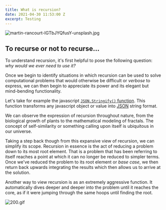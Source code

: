 ```yaml
---
title: What is recursion?
date: 2021-04-30 11:53:00 Z
excerpt: Testing
---
```


![martin-rancourt-IGTbJYQfusY-unsplash.jpg](/uploads/martin-rancourt-IGTbJYQfusY-unsplash.jpg)

## To recurse or not to recurse...

To understand recursion, it's first helpful to pose the following question: *why would we ever need to use it?*

Once we begin to identify situations in which recursion can be used to solve computational problems that would otherwise be difficult or *verbose* to express, we can then begin to appreciate its power and its elegant but mind-bending functionality.

Let's take for example the javascript [`JSON.Stringify()` function](https://developer.mozilla.org/en-US/docs/Web/JavaScript/Reference/Global_Objects/JSON/stringify). This function transforms any javascript object or value into [JSON](https://www.json.org/json-en.html) string format.

We can observe the expression of recursion throughout nature, from the biological growth of plants to the mathematical modeling of fractals. The concept of self-similarity or something calling upon itself is ubiquitous in our universe.

Taking a step back though from this expansive view of recursion, we can simplify its scope. Recursion in essence is the act of reducing a problem down to its most root element. That is a problem that has been referring to itself reaches a point at which it can no longer be reduced to simpler terms. Once we've reduced the problem to its root element or *base case*, we then return back upwards integrating the results which then allows us to arrive at the solution. 

Another way to view recursion is as an extremely aggressive function. It automatically dives deeper and deeper into the problem until it reaches the core, as if it were jumping through the same hoops until finding the root.

![200.gif](/uploads/200.gif)

    
   
